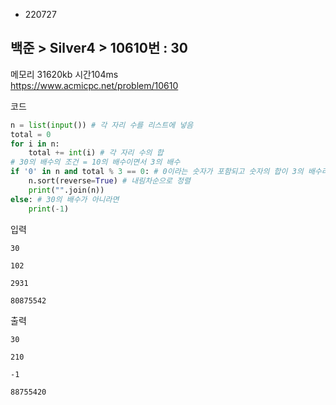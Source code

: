 - 220727
## 백준 > Silver4 > 10610번 : 30
메모리 31620kb 시간104ms  
https://www.acmicpc.net/problem/10610  

코드
```python
n = list(input()) # 각 자리 수를 리스트에 넣음
total = 0
for i in n:
    total += int(i) # 각 자리 수의 합
# 30의 배수의 조건 = 10의 배수이면서 3의 배수
if '0' in n and total % 3 == 0: # 0이라는 숫자가 포함되고 숫자의 합이 3의 배수라면 
    n.sort(reverse=True) # 내림차순으로 정렬
    print("".join(n))
else: # 30의 배수가 아니라면
    print(-1)
```

입력
```
30

102

2931

80875542
```

출력
```
30

210

-1

88755420
```